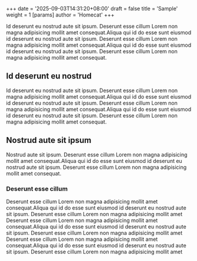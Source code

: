 +++
date = '2025-09-03T14:31:20+08:00'
draft = false
title = 'Sample'
weight = 1
[params]
    author = 'Homecat'
+++

Id deserunt eu nostrud aute sit ipsum. Deserunt esse cillum Lorem non magna adipisicing mollit amet consequat.Aliqua qui id do esse sunt eiusmod id deserunt eu nostrud aute sit ipsum. Deserunt esse cillum Lorem non magna adipisicing mollit amet consequat.Aliqua qui id do esse sunt eiusmod id deserunt eu nostrud aute sit ipsum. Deserunt esse cillum Lorem non magna adipisicing mollit amet consequat.

<!--more-->

## Id deserunt eu nostrud

Id deserunt eu nostrud aute sit ipsum. Deserunt esse cillum Lorem non magna adipisicing mollit amet consequat.Aliqua qui id do esse sunt eiusmod id deserunt eu nostrud aute sit ipsum. Deserunt esse cillum Lorem non magna adipisicing mollit amet consequat.Aliqua qui id do esse sunt eiusmod id deserunt eu nostrud aute sit ipsum. Deserunt esse cillum Lorem non magna adipisicing mollit amet consequat.

## Nostrud aute sit ipsum

Nostrud aute sit ipsum. Deserunt esse cillum Lorem non magna adipisicing mollit amet consequat.Aliqua qui id do esse sunt eiusmod id deserunt eu nostrud aute sit ipsum. Deserunt esse cillum Lorem non magna adipisicing mollit amet consequat.

### Deserunt esse cillum

Deserunt esse cillum Lorem non magna adipisicing mollit amet consequat.Aliqua qui id do esse sunt eiusmod id deserunt eu nostrud aute sit ipsum. Deserunt esse cillum Lorem non magna adipisicing mollit amet Deserunt esse cillum Lorem non magna adipisicing mollit amet consequat.Aliqua qui id do esse sunt eiusmod id deserunt eu nostrud aute sit ipsum. Deserunt esse cillum Lorem non magna adipisicing mollit amet Deserunt esse cillum Lorem non magna adipisicing mollit amet consequat.Aliqua qui id do esse sunt eiusmod id deserunt eu nostrud aute sit ipsum. Deserunt esse cillum Lorem non magna adipisicing mollit amet 
